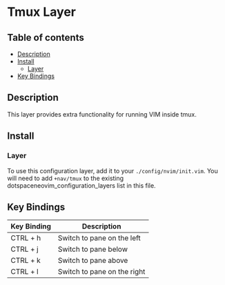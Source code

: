 # Tmux Layer

## Table of contents

* [Description](#description)
* [Install](#install)
  * [Layer](#layer)
* [Key Bindings](#key-bindings)

## Description

This layer provides extra functionality for running VIM inside tmux.

## Install

### Layer

To use this configuration layer, add it to your `./config/nvim/init.vim`. You will need to add `+nav/tmux` to the existing dotspaceneovim_configuration_layers list in this file.

## Key Bindings

| Key Binding | Description                    |
|-------------|--------------------------------|
| CTRL + h    | Switch to pane on the left     |
| CTRL + j    | Switch to pane below           |
| CTRL + k    | Switch to pane above           |
| CTRL + l    | Switch to pane on the right    |
